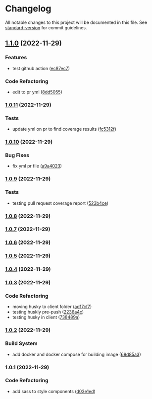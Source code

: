 # Changelog

All notable changes to this project will be documented in this file. See [standard-version](https://github.com/conventional-changelog/standard-version) for commit guidelines.

## [1.1.0](https://github.com/esaldivar/ReactTSTemplate/compare/v1.0.11...v1.1.0) (2022-11-29)


### Features

* test github action ([ec87ec7](https://github.com/esaldivar/ReactTSTemplate/commit/ec87ec70778a2f735a35a792a946b5ff17fa9c7a))


### Code Refactoring

* edit to pr yml ([8dd5055](https://github.com/esaldivar/ReactTSTemplate/commit/8dd5055e83029de67fe34cdf1a48af79be004cb3))

### [1.0.11](https://github.com/esaldivar/ReactTSTemplate/compare/v1.0.10...v1.0.11) (2022-11-29)


### Tests

* update yml on pr to find coverage results ([fc5312f](https://github.com/esaldivar/ReactTSTemplate/commit/fc5312f42e8222050f7afd283e762ea7fc56839d))

### [1.0.10](https://github.com/esaldivar/ReactTSTemplate/compare/v1.0.9...v1.0.10) (2022-11-29)


### Bug Fixes

* fix yml pr file ([a9a4023](https://github.com/esaldivar/ReactTSTemplate/commit/a9a4023f3ca250deaafd5a60a5e392e8926108c2))

### [1.0.9](https://github.com/esaldivar/ReactTSTemplate/compare/v1.0.8...v1.0.9) (2022-11-29)


### Tests

* testing pull request coverage report ([523b4ce](https://github.com/esaldivar/ReactTSTemplate/commit/523b4ced185f3e67a3ad4ffaffedf1a66d5a1aae))

### [1.0.8](https://github.com/esaldivar/ReactTSTemplate/compare/v1.0.7...v1.0.8) (2022-11-29)

### [1.0.7](https://github.com/esaldivar/ReactTSTemplate/compare/v1.0.6...v1.0.7) (2022-11-29)

### [1.0.6](https://github.com/esaldivar/ReactTSTemplate/compare/v1.0.5...v1.0.6) (2022-11-29)

### [1.0.5](https://github.com/esaldivar/ReactTSTemplate/compare/v1.0.4...v1.0.5) (2022-11-29)

### [1.0.4](https://github.com/esaldivar/ReactTSTemplate/compare/v1.0.3...v1.0.4) (2022-11-29)

### [1.0.3](https://github.com/esaldivar/ReactTSTemplate/compare/v1.0.2...v1.0.3) (2022-11-29)


### Code Refactoring

* moving husky to client folder ([ad17cf7](https://github.com/esaldivar/ReactTSTemplate/commit/ad17cf73fdb4ae6421d574a865cdbf2971714767))
* testing huskly pre-push ([2236a4c](https://github.com/esaldivar/ReactTSTemplate/commit/2236a4c2958c3da2460efd065b9c3f3c6c830bdc))
* testing husky in client ([738489a](https://github.com/esaldivar/ReactTSTemplate/commit/738489a3696a924683603064d3011508b75a1968))

### [1.0.2](https://github.com/esaldivar/ReactTSTemplate/compare/v1.0.1...v1.0.2) (2022-11-29)


### Build System

* add docker and docker compose for building image ([68d85a3](https://github.com/esaldivar/ReactTSTemplate/commit/68d85a384b9f5918d15e0d339cac74414f5e3eaa))

### 1.0.1 (2022-11-29)


### Code Refactoring

* add sass to style components ([d03e1ed](https://github.com/esaldivar/ReactTSTemplate/commit/d03e1ed479f367e2c5e0c77982350277a5f6cf93))
